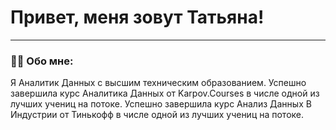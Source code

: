 
# Привет, меня зовут Татьяна!

---

### :man_technologist: Обо мне: 
Я Аналитик Данных с высшим техническим образованием.
Успешно завершила курс Аналитика Данных от Karpov.Courses в числе одной из лучших учениц на потоке.
Успешно завершила курс Анализ Данных В Индустрии от Тинькофф в числе одной из лучших учениц на потоке.


